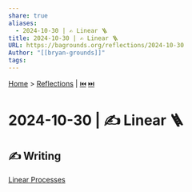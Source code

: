 ```yaml
---
share: true
aliases:
  - 2024-10-30 | ✍️ Linear 🪜
title: 2024-10-30 | ✍️ Linear 🪜
URL: https://bagrounds.org/reflections/2024-10-30
Author: "[[bryan-grounds]]"
tags: 
---
```

[Home](../index.md) > [Reflections](./index.md) | [⏮️](./2024-10-19.md) [⏭️](./2024-10-31.md)  
# 2024-10-30 | ✍️ Linear 🪜  
## ✍️ Writing  
[Linear Processes](../topics/linear-processes.md)  
